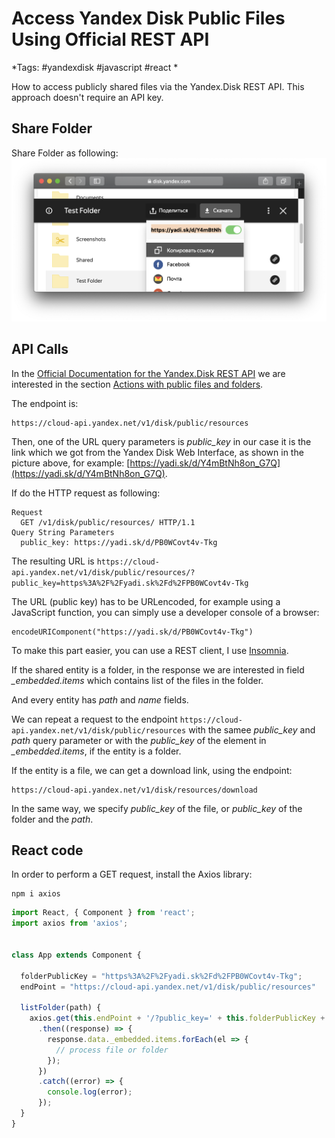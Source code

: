 # Access Yandex Disk Public Files Using Official REST API
*Tags: #yandexdisk #javascript #react * 

How to access publicly shared files via the Yandex.Disk REST API. This approach doesn't require an API key.

## Share Folder
Share Folder as following:
![Share folder in Yandex Disk](images/yadisk_share.png)

## API Calls
In the [Official Documentation for the Yandex.Disk REST API](https://tech.yandex.com/disk/api/concepts/about-docpage/) we are interested in the section [Actions with public files and folders](https://tech.yandex.com/disk/api/reference/public-docpage/).

The endpoint is:
```
https://cloud-api.yandex.net/v1/disk/public/resources
```

Then, one of the URL query parameters is *public_key* in our case it is the link which we got from the Yandex Disk Web Interface, as shown in the picture above, for example: [https://yadi.sk/d/Y4mBtNh8on_G7Q](https://yadi.sk/d/Y4mBtNh8on_G7Q).

If do the HTTP request as following:
```
Request
  GET /v1/disk/public/resources/ HTTP/1.1
Query String Parameters
  public_key: https://yadi.sk/d/PB0WCovt4v-Tkg
```
The resulting URL is `https://cloud-api.yandex.net/v1/disk/public/resources/?public_key=https%3A%2F%2Fyadi.sk%2Fd%2FPB0WCovt4v-Tkg`

The URL (public key) has to be URLencoded, for example using a JavaScript function, you can simply use a developer console of a browser:
```
encodeURIComponent("https://yadi.sk/d/PB0WCovt4v-Tkg")
```

To make this part easier, you can use a REST client, I use [Insomnia](https://insomnia.rest).

If the shared entity is a folder, in the response we are interested in field *_embedded.items* which contains list of the files in the folder.

And every entity has *path* and *name* fields.

We can repeat a request to the endpoint `https://cloud-api.yandex.net/v1/disk/public/resources` with the samee *public_key* and *path* query parameter or with the *public_key* of the element in *_embedded.items*, if the entity is a folder.

If the entity is a file, we can get a download link, using the endpoint:
```
https://cloud-api.yandex.net/v1/disk/resources/download
```

In the same way, we specify *public_key* of the file, or *public_key* of the folder and the *path*.

## React code
In order to perform a GET request, install the Axios library:
```
npm i axios
```

```javascript
import React, { Component } from 'react';
import axios from 'axios';


class App extends Component {

  folderPublicKey = "https%3A%2F%2Fyadi.sk%2Fd%2FPB0WCovt4v-Tkg";
  endPoint = "https://cloud-api.yandex.net/v1/disk/public/resources"

  listFolder(path) {
    axios.get(this.endPoint + '/?public_key=' + this.folderPublicKey + "&path=" + path)
      .then((response) => {
        response.data._embedded.items.forEach(el => {
          // process file or folder
        });
      })
      .catch((error) => {
        console.log(error);
      });
  }
}
```
